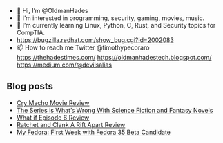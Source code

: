 - 👋 Hi, I’m @OldmanHades
- 👀 I’m interested in programming, security, gaming, movies, music.
- 🌱 I’m currently learning Linux, Python, C, Rust, and Security topics for CompTIA.
- https://bugzilla.redhat.com/show_bug.cgi?id=2002083
- 📫 How to reach me Twitter @timothypecoraro
https://thehadestimes.com/
https://oldmanhadestech.blogspot.com/
https://medium.com/@devilsalias

## Blog posts
<!-- BLOG-POST-LIST:START -->
- [Cry Macho Movie Review](https://medium.com/@timothypecoraro/cry-macho-movie-review-2654e8feb4ce?source=rss-5097f5c9b801------2)
- [The Series is What’s Wrong With Science Fiction and Fantasy Novels](https://medium.com/@timothypecoraro/the-series-is-whats-wrong-with-science-fiction-and-fantasy-novels-91efe0d57424?source=rss-5097f5c9b801------2)
- [What if Episode 6 Review](https://medium.com/@timothypecoraro/what-if-episode-6-review-d61e2fb899d1?source=rss-5097f5c9b801------2)
- [Ratchet and Clank A Rift Apart Review](https://medium.com/@timothypecoraro/ratchet-and-clank-a-rift-apart-review-eb1635ecc4e7?source=rss-5097f5c9b801------2)
- [My Fedora: First Week with Fedora 35 Beta Candidate](https://medium.com/@timothypecoraro/my-fedora-bcdac976785b?source=rss-5097f5c9b801------2)
<!-- BLOG-POST-LIST:END -->
